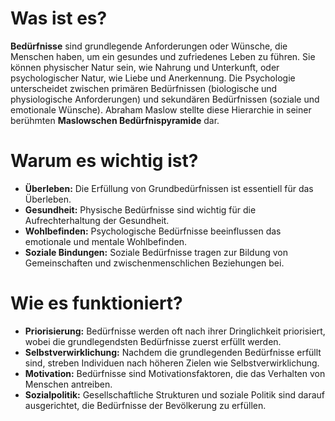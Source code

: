 # Was ist es?

**Bedürfnisse** sind grundlegende Anforderungen oder Wünsche, die Menschen haben, um ein gesundes und zufriedenes Leben zu führen. Sie können physischer Natur sein, wie Nahrung und Unterkunft, oder psychologischer Natur, wie Liebe und Anerkennung. Die Psychologie unterscheidet zwischen primären Bedürfnissen (biologische und physiologische Anforderungen) und sekundären Bedürfnissen (soziale und emotionale Wünsche). Abraham Maslow stellte diese Hierarchie in seiner berühmten **Maslowschen Bedürfnispyramide** dar.

# Warum es wichtig ist?

- **Überleben:** Die Erfüllung von Grundbedürfnissen ist essentiell für das Überleben.
- **Gesundheit:** Physische Bedürfnisse sind wichtig für die Aufrechterhaltung der Gesundheit.
- **Wohlbefinden:** Psychologische Bedürfnisse beeinflussen das emotionale und mentale Wohlbefinden.
- **Soziale Bindungen:** Soziale Bedürfnisse tragen zur Bildung von Gemeinschaften und zwischenmenschlichen Beziehungen bei.

# Wie es funktioniert?

- **Priorisierung:** Bedürfnisse werden oft nach ihrer Dringlichkeit priorisiert, wobei die grundlegendsten Bedürfnisse zuerst erfüllt werden.
- **Selbstverwirklichung:** Nachdem die grundlegenden Bedürfnisse erfüllt sind, streben Individuen nach höheren Zielen wie Selbstverwirklichung.
- **Motivation:** Bedürfnisse sind Motivationsfaktoren, die das Verhalten von Menschen antreiben.
- **Sozialpolitik:** Gesellschaftliche Strukturen und soziale Politik sind darauf ausgerichtet, die Bedürfnisse der Bevölkerung zu erfüllen.